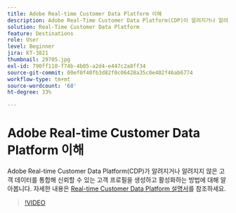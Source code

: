 ```yaml
---
title: Adobe Real-time Customer Data Platform 이해
description: Adobe Real-Time Customer Data Platform(CDP)이 알려지거나 알려지지 않은 고객의 데이터를 통합해 신뢰할 수 있는 고객 프로필을 생성하고 활성화하는 방법에 대해 알아봅니다.
solution: Real-Time Customer Data Platform
feature: Destinations
role: User
level: Beginner
jira: KT-3821
thumbnail: 29705.jpg
exl-id: 790ff110-f74b-4b05-a2d4-e447c2a8ff34
source-git-commit: 00ef0f40fb3d82f0c06428a35c0e402f46ab6774
workflow-type: tm+mt
source-wordcount: '68'
ht-degree: 33%

---
```


# Adobe Real-time Customer Data Platform 이해

Adobe Real-time Customer Data Platform(CDP)가 알려지거나 알려지지 않은 고객 데이터를 통합해 신뢰할 수 있는 고객 프로필을 생성하고 활성화하는 방법에 대해 알아봅니다. 자세한 내용은 [Real-time Customer Data Platform 설명서](https://experienceleague.adobe.com/docs/experience-platform/rtcdp/overview.html)를 참조하세요.

>[!VIDEO](https://video.tv.adobe.com/v/29705?learn=on)
